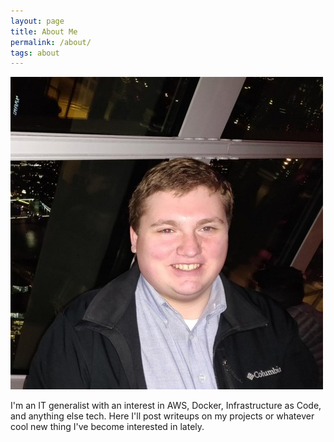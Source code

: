 ```yaml
---
layout: page
title: About Me
permalink: /about/
tags: about
---
```

![me](/assets/me.jpeg)

I'm an IT generalist with an interest in AWS, Docker, Infrastructure as Code, and anything else tech. Here I'll post writeups on my projects or whatever cool new thing I've become interested in lately.
